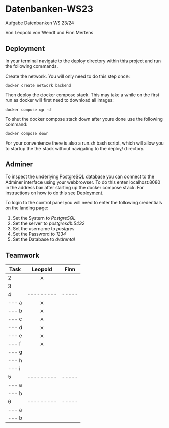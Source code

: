 # Datenbanken-WS23

Aufgabe Datenbanken WS 23/24

Von Leopold von Wendt und Finn Mertens

## Deployment

In your terminal navigate to the deploy directory within this project and run
the following commands.

Create the network. You will only need to do this step once:
```terminal
docker create network backend
```

Then deploy the docker compose stack. This may take a while on the first run as
docker will first need to download all images:
```terminal
docker compose up -d
```

To shut the docker compose stack down after youre done use the following 
command:
```terminal
docker compose down
```
For your convenience there is also a run.sh bash script, which will allow you 
to startup the the stack without navigating to the deploy/ directory.

## Adminer

To inspect the underlying PostgreSQL database you can connect to the Adminer
interface using your webbrowser. To do this enter localhost:8080 in the address
bar after starting up the docker compose stack. For instructions on how to do
this see [Deployment](#Deployment).

To login to the control panel you will need to enter the following credentials
on the landing page:
1. Set the System to _PostgreSQL_
2. Set the server to _postgresdb:5432_
3. Set the username to _postgres_
4. Set the Password to _1234_
5. Set the Database to _dvdrental_ 

## Teamwork

| Task  | Leopold   | Finn  |
| ----- | :-------: | :---: |
| 2     | x         |       |
| 3     |           |       |
| 4     | --------- | ----- |
| --- a | x         |       |
| --- b | x         |       |
| --- c | x         |       |
| --- d | x         |       |
| --- e | x         |       |
| --- f | x         |       |
| --- g |           |       |
| --- h |           |       |
| --- i |           |       |
| 5     | --------- | ----- |
| --- a |           |       |
| --- b |           |       |
| 6     | --------- | ----- |
| --- a |           |       |
| --- b |           |       |

